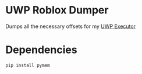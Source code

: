 # UWP Roblox Dumper

Dumps all the necessary offsets for my [UWP Executor](https://github.com/Spoorloos/uwp_executor)

# Dependencies
```console
pip install pymem
```

